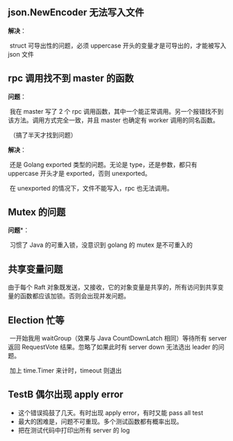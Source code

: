 



## json.NewEncoder 无法写入文件

**解决**：

​	struct 可导出性的问题，必须 uppercase 开头的变量才是可导出的，才能被写入 json 文件





## rpc 调用找不到 master 的函数

**问题**：

​	我在 master 写了 2 个 rpc 调用函数，其中一个能正常调用。另一个报错找不到该方法。调用方式完全一致，并且 master 也确定有 worker 调用的同名函数。

​	（搞了半天才找到问题）

**解决**：

​	还是 Golang exported 类型的问题。无论是 type，还是参数，都只有 uppercase 开头才是 exported，否则 unexported。

​	在 unexported 的情况下，文件不能写入，rpc 也无法调用。





## Mutex 的问题

**问题***：

​	习惯了 Java 的可重入锁，没意识到 golang 的 mutex 是不可重入的





## 共享变量问题

由于每个 Raft 对象既发送，又接收，它的对象变量是共享的，所有访问到共享变量的函数都应该加锁。否则会出现并发问题。



## Election 忙等

​	一开始我用 waitGroup（效果与 Java CountDownLatch 相同）等待所有 server 返回 RequestVote 结果。忽略了如果此时有 server down 无法选出 leader 的问题。

​	加上 time.Timer 来计时，timeout 则退出





## TestB 偶尔出现 apply error

- 这个错误捣鼓了几天。有时出现 apply error，有时又能 pass all test
- 最大的困难是，问题不可重现。多个测试函数都有概率出现。
- 把在测试代码中打印出所有 server 的 log

